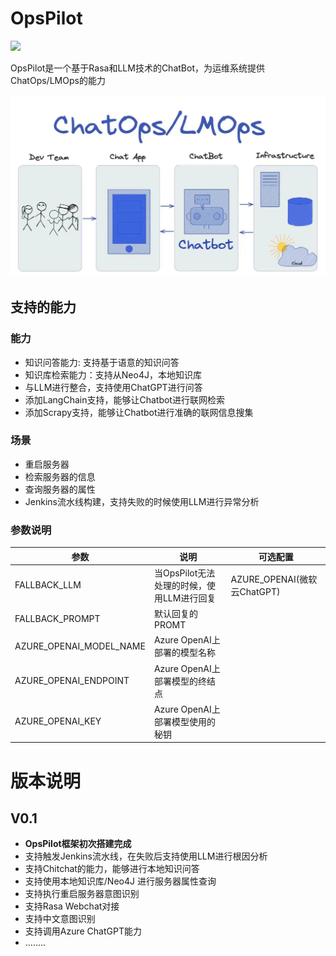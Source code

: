 # OpsPilot

<img src="https://wedoc.canway.net/imgs/img/嘉为蓝鲸.jpg" >

OpsPilot是一个基于Rasa和LLM技术的ChatBot，为运维系统提供ChatOps/LMOps的能力

<img src="./docs/images/chatbot.png" >

## 支持的能力

### 能力

* 知识问答能力: 支持基于语意的知识问答
* 知识库检索能力：支持从Neo4J，本地知识库
* 与LLM进行整合，支持使用ChatGPT进行问答
* 添加LangChain支持，能够让Chatbot进行联网检索
* 添加Scrapy支持，能够让Chatbot进行准确的联网信息搜集

### 场景

* 重启服务器
* 检索服务器的信息
* 查询服务器的属性
* Jenkins流水线构建，支持失败的时候使用LLM进行异常分析

### 参数说明

| 参数                      | 说明                        | 可选配置                     |
|-------------------------|---------------------------|--------------------------|
| FALLBACK_LLM            | 当OpsPilot无法处理的时候，使用LLM进行回复 | AZURE_OPENAI(微软云ChatGPT) |
| FALLBACK_PROMPT         | 默认回复的PROMT                ||                          |
| AZURE_OPENAI_MODEL_NAME | Azure OpenAI上部署的模型名称      ||
| AZURE_OPENAI_ENDPOINT   | Azure OpenAI上部署模型的终结点     ||
| AZURE_OPENAI_KEY        | Azure OpenAI上部署模型使用的秘钥    ||

# 版本说明

## V0.1

* **OpsPilot框架初次搭建完成**
* 支持触发Jenkins流水线，在失败后支持使用LLM进行根因分析
* 支持Chitchat的能力，能够进行本地知识问答
* 支持使用本地知识库/Neo4J 进行服务器属性查询
* 支持执行重启服务器意图识别
* 支持Rasa Webchat对接
* 支持中文意图识别
* 支持调用Azure ChatGPT能力
* ........